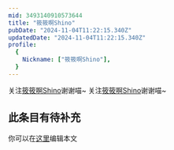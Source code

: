 ```yaml
---
mid: 3493140910573644
title: "筱筱啊Shino"
pubDate: "2024-11-04T11:22:15.340Z"
updatedDate: "2024-11-04T11:22:15.340Z"
profile:
  {
    Nickname: ["筱筱啊Shino"],
  }
---
```


关注[筱筱啊Shino](https://space.bilibili.com/3493140910573644)谢谢喵~ 关注[筱筱啊Shino](https://space.bilibili.com/3493140910573644)谢谢喵~

## 此条目有待补充
你可以在[这里](https://github.com/Yuhanawa/VTuber.ICU/edit/master/src/content/v/筱筱啊Shino/index.md)编辑本文
